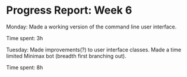 Progress Report: Week 6
=======================

Monday: Made a working version of the command line user interface.

Time spent: 3h

Tuesday: Made improvements(?) to user interface classes. Made a time limited Minimax bot (breadth first branching out).

Time spent: 8h
